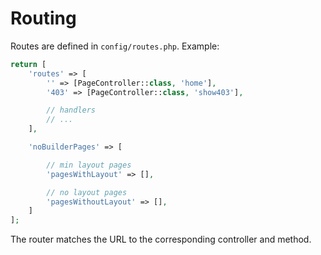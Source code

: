# Routing

Routes are defined in `config/routes.php`. Example:

```php
return [
    'routes' => [
        '' => [PageController::class, 'home'],
        '403' => [PageController::class, 'show403'],

        // handlers
        // ...
    ],

    'noBuilderPages' => [

        // min layout pages
        'pagesWithLayout' => [],

        // no layout pages
        'pagesWithoutLayout' => [],
    ]
];
```

The router matches the URL to the corresponding controller and method.
